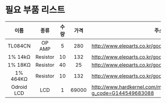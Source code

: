 # 필요 부품 리스트

|이름|종류|수량|가격|주소|
|:-:|:-:|:-:|:-:|-|
|TL084CN|OP AMP|5|280|http://www.eleparts.co.kr/goods/view?no=108|
|1% 14kΩ|Resistor|10|132|http://www.eleparts.co.kr/goods/view?no=2707899|
|1% 18KΩ|Resistor|40|25|http://www.eleparts.co.kr/goods/view?no=11267|
|1% 464KΩ|Resistor|10|132|http://www.eleparts.co.kr/goods/view?no=2709345|
|Odroid LCD|LCD|1|69000|http://www.hardkernel.com/main/products/prdt_info.php?g_code=G144549683088|